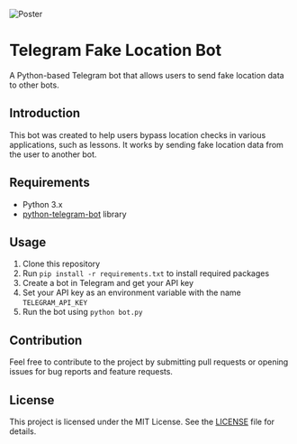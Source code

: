 ![Poster](https://github.com/michael2to3/fakegeo-polychessbot/blob/main/.readme/poster.png)
# Telegram Fake Location Bot
A Python-based Telegram bot that allows users to send fake location data to other bots.

## Introduction
This bot was created to help users bypass location checks in various applications, such as lessons. It works by sending fake location data from the user to another bot. 

## Requirements
- Python 3.x
- [python-telegram-bot](https://github.com/python-telegram-bot/python-telegram-bot) library

## Usage
1. Clone this repository
2. Run `pip install -r requirements.txt` to install required packages
3. Create a bot in Telegram and get your API key
4. Set your API key as an environment variable with the name `TELEGRAM_API_KEY`
5. Run the bot using `python bot.py`

## Contribution
Feel free to contribute to the project by submitting pull requests or opening issues for bug reports and feature requests.

## License
This project is licensed under the MIT License. See the [LICENSE](LICENSE) file for details.

